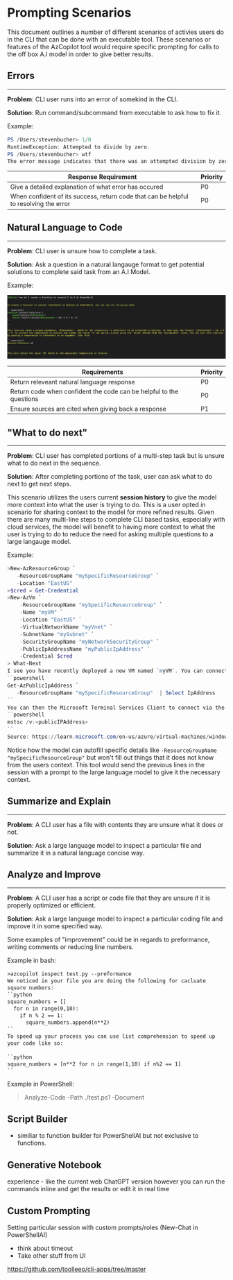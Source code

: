 # Prompting Scenarios

This document outlines a number of different scenarios of activies users do in the CLI that can be
done with an executable tool. These scenarios or features of the AzCopilot tool would require
specific prompting for calls to the off box A.I model in order to give better results.

## Errors
____

**Problem**: CLI user runs into an error of somekind in the CLI.

**Solution**: Run command/subcommand from executable to ask how to fix it.

Example: 

```powershell
PS /Users/stevenbucher> 1/0                    
RuntimeException: Attempted to divide by zero.
PS /Users/stevenbucher> wtf
The error message indicates that there was an attempted division by zero, which is not a valid operation in mathematics. In this case, the command `1/0` was executed, leading to the error. To resolve this, you should avoid dividing by zero in your calculations. If you are writing a script that performs calculations, you may want to add code to check for and handle division by zero errors before executing the operation.
```

| Response Requirement         | Priority     | 
|----------------------|--------------|
| Give a detailed explanation of what error has occured | P0     | 
| When confident of its success, return code that can be helpful to resolving the error      |  P0 |

## Natural Language to Code 
____
**Problem**: CLI user is unsure how to complete a task.

**Solution**: Ask a question in a natural langauge format to get potential solutions to complete said task from an A.I Model. 

Example:

![Screenshot of current prototype experience that takes natural language and converts it into code](./media/Assistive_scenarios/NLtoCode.png)


| Requirements         | Priority     | 
|----------------------|--------------|
| Return releveant natural language response | P0 |
| Return code when confident the code can be helpful to the questions | P0 |
| Ensure sources are cited when giving back a response | P1 |

## "What to do next" 
_____
**Problem**: CLI user has completed portions of a multi-step task but is unsure what to do next in the sequence.

**Solution**: After completing portions of the task, user can ask what to do next to get next steps.

This scenario utilizes the users current **session history** to give the model more context into what
the user is trying to do. This is a user opted in scenario for sharing context to the model for more
refined results. Given there are many multi-line steps to complete CLI based tasks, especially with
cloud services, the model will benefit to having more context to what the user is trying to do to
reduce the need for asking multiple questions to a large langauge model.

Example:
```powershell
>New-AzResourceGroup `
   -ResourceGroupName "mySpecificResourceGroup" `
   -Location "EastUS"
>$cred = Get-Credential
>New-AzVm `
    -ResourceGroupName "mySpecificResourceGroup" `
    -Name "myVM" `
    -Location "EastUS" `
    -VirtualNetworkName "myVnet" `
    -SubnetName "mySubnet" `
    -SecurityGroupName "myNetworkSecurityGroup" `
    -PublicIpAddressName "myPublicIpAddress" `
    -Credential $cred
> What-Next
I see you have recently deployed a new VM named `myVM`. You can connect to it by first getting the IP of the resource group
``powershell
Get-AzPublicIpAddress `
   -ResourceGroupName "mySpecificResourceGroup"  | Select IpAddress
``
You can then the Microsoft Terminal Services Client to connect via the publicIPAddress of your VM.
``powershell
mstsc /v:<publicIPAddress>
``
Source: https://learn.microsoft.com/en-us/azure/virtual-machines/windows/tutorial-manage-vm#connect-to-vm
```
Notice how the model can autofill specific details like
`-ResourceGroupName "mySpecificResourceGroup"` but won't fill out things that it does not know from
the users context. This tool would send the previous lines in the session with a prompt to the large
language model to give it the necessary context.

## Summarize and Explain
_____
**Problem**: A CLI user has a file with contents they are unsure what it does or not.

**Solution**: Ask a large language model to inspect a particular file and summarize it in a natural language concise way. 


## Analyze and Improve 
_____
**Problem**: A CLI user has a script or code file that they are unsure if it is properly optimized or efficient.

**Solution**: Ask a large language model to inspect a particular coding file and improve it in some specified way. 

Some examples of "improvement" could be in regards to preformance, writing comments or reducing line numbers. 

Example in bash:
```
>azcopilot inspect test.py --preformance
We noticed in your file you are doing the following for cacluate square numbers:
``python
square_numbers = []
  for n in range(0,10):
    if n % 2 == 1:
      square_numbers.append(n**2)
``
To speed up your process you can use list comprehension to speed up your code like so:

``python
square_numbers = [n**2 for n in range(1,10) if n%2 == 1]
``
```
Example in PowerShell:
>Analyze-Code -Path ./test.ps1 -Document

## Script Builder 
- similiar to function builder for PowerShellAI but not exclusive to functions.
## Generative Notebook

 experience - like the current web ChatGPT version however you can run the commands inline and get the results or edit it in real time

## Custom Prompting
Setting particular session with custom prompts/roles (New-Chat in PowerShellAI) 


- think about timeout
- Take other stuff from UI


https://github.com/toolleeo/cli-apps/tree/master